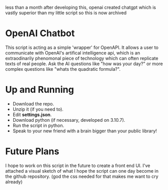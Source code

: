 less than a month after developing this, openai created chatgpt which is vastly superior than my little script so this is now archived

# OpenAI Chatbot
This script is acting as a simple 'wrapper' for OpenAPI. It allows a user to communicate with OpenAI's artifical intelligence api, which is an extraodinarily phenomonal piece of technology which can often replicate texts of real people. Ask the AI questions like "how was your day?" or more complex questions like "whats the quadratic formula?". 
# Up and Running
* Download the repo.
* Unzip it (if you need to).
* Edit **settings.json**.
* Download python (if necessary, developed on 3.10.7).
* Run the script in python.
* Speak to your new friend with a brain bigger than your public library!
# Future Plans
I hope to work on this script in the future to create a front end UI. I've attached a visual sketch of what I hope the script can one day become in the github repository. (god the css needed for that makes me want to cry already)
